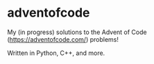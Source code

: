 # adventofcode
My (in progress) solutions to the Advent of Code (https://adventofcode.com/) problems!

Written in Python, C++, and more.
